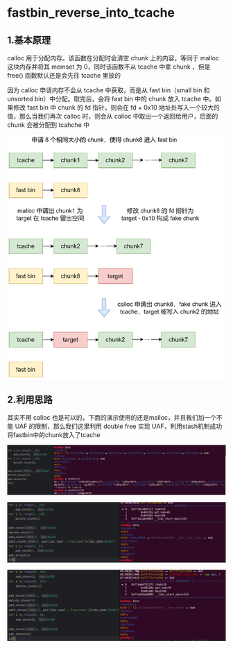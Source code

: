 # fastbin_reverse_into_tcache

## 1.基本原理

calloc 用于分配内存。该函数在分配时会清空 chunk 上的内容，等同于 malloc 这块内存并将其 memset 为 0，同时该函数不从 tcache 中拿 chunk ，但是 free() 函数默认还是会先往 tcache 里放的

因为 calloc 申请内存不会从 tcache 中获取，而是从 fast bin（small bin 和 unsorted bin）中分配。取完后，会将 fast bin 中的 chunk 放入 tcache 中。如果修改 fast bin 中 chunk 的 fd 指针，则会在 fd + 0x10 地址处写入一个较大的值，那么当我们再次 calloc 时，则会从 calloc 中取出一个返回给用户，后面的 chunk 会被分配到 tcahche 中

![image-20250228195108597](./assets/13.fastbin_reverse_into_tcache/image-20250228195108597.png)



## 2.利用思路

其实不用 calloc 也是可以的，下面的演示使用的还是malloc，并且我们加一个不能 UAF 的限制，那么我们这里利用 double free 实现 UAF，利用stash机制成功将fastbin中的chunk放入了tcache

![image-20250228201319811](./assets/13.fastbin_reverse_into_tcache/image-20250228201319811.png)

![image-20250228202242973](./assets/13.fastbin_reverse_into_tcache/image-20250228202242973.png)

![image-20250228202339508](./assets/13.fastbin_reverse_into_tcache/image-20250228202339508.png)

